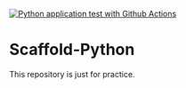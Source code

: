 [![Python application test with Github Actions](https://github.com/RupeshSharma14/Scaffold-Python/actions/workflows/main.yml/badge.svg)](https://github.com/RupeshSharma14/Scaffold-Python/actions/workflows/main.yml)

# Scaffold-Python
This repository is just for practice.
